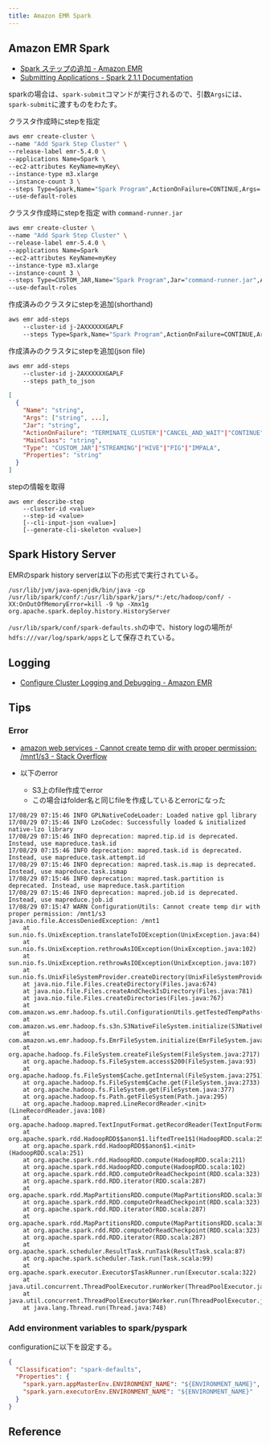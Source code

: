 ```yaml
---
title: Amazon EMR Spark
---
```


## Amazon EMR Spark
* [Spark ステップの追加 - Amazon EMR](http://docs.aws.amazon.com/ja_jp/emr/latest/ReleaseGuide/emr-spark-submit-step.html)
* [Submitting Applications - Spark 2.1.1 Documentation](https://spark.apache.org/docs/latest/submitting-applications.html)

sparkの場合は、`spark-submit`コマンドが実行されるので、引数`Args`には、`spark-submit`に渡すものをわたす。


クラスタ作成時にstepを指定

```sh
aws emr create-cluster \
--name "Add Spark Step Cluster" \
--release-label emr-5.4.0 \
--applications Name=Spark \
--ec2-attributes KeyName=myKey\
--instance-type m3.xlarge
--instance-count 3 \
--steps Type=Spark,Name="Spark Program",ActionOnFailure=CONTINUE,Args=[--class,org.apache.spark.examples.SparkPi,/usr/lib/spark/lib/spark-examples.jar,10]
--use-default-roles
```

クラスタ作成時にstepを指定 with `command-runner.jar`

```sh
aws emr create-cluster \
--name "Add Spark Step Cluster" \
--release-label emr-5.4.0 \
--applications Name=Spark
--ec2-attributes KeyName=myKey
--instance-type m3.xlarge
--instance-count 3 \
--steps Type=CUSTOM_JAR,Name="Spark Program",Jar="command-runner.jar",ActionOnFailure=CONTINUE,Args=[spark-example,SparkPi,10]
--use-default-roles
```

作成済みのクラスタにstepを追加(shorthand)

```sh
aws emr add-steps
    --cluster-id j-2AXXXXXXGAPLF
    --steps Type=Spark,Name="Spark Program",ActionOnFailure=CONTINUE,Args=[--class,org.apache.spark.examples.SparkPi,/usr/lib/spark/lib/spark-examples.jar,10]
```

作成済みのクラスタにstepを追加(json file)

```sh
aws emr add-steps
    --cluster-id j-2AXXXXXXGAPLF
    --steps path_to_json
```

```json
[
  {
    "Name": "string",
    "Args": ["string", ...],
    "Jar": "string",
    "ActionOnFailure": "TERMINATE_CLUSTER"|"CANCEL_AND_WAIT"|"CONTINUE",
    "MainClass": "string",
    "Type": "CUSTOM_JAR"|"STREAMING"|"HIVE"|"PIG"|"IMPALA",
    "Properties": "string"
  }
]
````

stepの情報を取得

```
aws emr describe-step
    --cluster-id <value>
    --step-id <value>
    [--cli-input-json <value>]
    [--generate-cli-skeleton <value>]
```

## Spark History Server
EMRのspark history serverは以下の形式で実行されている。

```
/usr/lib/jvm/java-openjdk/bin/java -cp /usr/lib/spark/conf/:/usr/lib/spark/jars/*:/etc/hadoop/conf/ -XX:OnOutOfMemoryError=kill -9 %p -Xmx1g org.apache.spark.deploy.history.HistoryServer
```

`/usr/lib/spark/conf/spark-defaults.sh`の中で、history logの場所が`hdfs:///var/log/spark/apps`として保存されている。

## Logging
* [Configure Cluster Logging and Debugging - Amazon EMR](https://docs.aws.amazon.com/emr/latest/ManagementGuide/emr-plan-debugging.html)



## Tips

### Error
* [amazon web services - Cannot create temp dir with proper permission: /mnt1/s3 - Stack Overflow](https://stackoverflow.com/questions/41221821/cannot-create-temp-dir-with-proper-permission-mnt1-s3)

* 以下のerror
    * S3上のfile作成でerror
    * この場合はfolder名と同じfileを作成しているとerrorになった

```
17/08/29 07:15:46 INFO GPLNativeCodeLoader: Loaded native gpl library
17/08/29 07:15:46 INFO LzoCodec: Successfully loaded & initialized native-lzo library 
17/08/29 07:15:46 INFO deprecation: mapred.tip.id is deprecated. Instead, use mapreduce.task.id
17/08/29 07:15:46 INFO deprecation: mapred.task.id is deprecated. Instead, use mapreduce.task.attempt.id
17/08/29 07:15:46 INFO deprecation: mapred.task.is.map is deprecated. Instead, use mapreduce.task.ismap
17/08/29 07:15:46 INFO deprecation: mapred.task.partition is deprecated. Instead, use mapreduce.task.partition
17/08/29 07:15:46 INFO deprecation: mapred.job.id is deprecated. Instead, use mapreduce.job.id
17/08/29 07:15:47 WARN ConfigurationUtils: Cannot create temp dir with proper permission: /mnt1/s3
java.nio.file.AccessDeniedException: /mnt1
	at sun.nio.fs.UnixException.translateToIOException(UnixException.java:84)
	at sun.nio.fs.UnixException.rethrowAsIOException(UnixException.java:102)
	at sun.nio.fs.UnixException.rethrowAsIOException(UnixException.java:107)
	at sun.nio.fs.UnixFileSystemProvider.createDirectory(UnixFileSystemProvider.java:384)
	at java.nio.file.Files.createDirectory(Files.java:674)
	at java.nio.file.Files.createAndCheckIsDirectory(Files.java:781)
	at java.nio.file.Files.createDirectories(Files.java:767)
	at com.amazon.ws.emr.hadoop.fs.util.ConfigurationUtils.getTestedTempPaths(ConfigurationUtils.java:244)
	at com.amazon.ws.emr.hadoop.fs.s3n.S3NativeFileSystem.initialize(S3NativeFileSystem.java:440)
	at com.amazon.ws.emr.hadoop.fs.EmrFileSystem.initialize(EmrFileSystem.java:109)
	at org.apache.hadoop.fs.FileSystem.createFileSystem(FileSystem.java:2717)
	at org.apache.hadoop.fs.FileSystem.access$200(FileSystem.java:93)
	at org.apache.hadoop.fs.FileSystem$Cache.getInternal(FileSystem.java:2751)
	at org.apache.hadoop.fs.FileSystem$Cache.get(FileSystem.java:2733)
	at org.apache.hadoop.fs.FileSystem.get(FileSystem.java:377)
	at org.apache.hadoop.fs.Path.getFileSystem(Path.java:295)
	at org.apache.hadoop.mapred.LineRecordReader.<init>(LineRecordReader.java:108)
	at org.apache.hadoop.mapred.TextInputFormat.getRecordReader(TextInputFormat.java:67)
	at org.apache.spark.rdd.HadoopRDD$$anon$1.liftedTree1$1(HadoopRDD.scala:252)
	at org.apache.spark.rdd.HadoopRDD$$anon$1.<init>(HadoopRDD.scala:251)
	at org.apache.spark.rdd.HadoopRDD.compute(HadoopRDD.scala:211)
	at org.apache.spark.rdd.HadoopRDD.compute(HadoopRDD.scala:102)
	at org.apache.spark.rdd.RDD.computeOrReadCheckpoint(RDD.scala:323)
	at org.apache.spark.rdd.RDD.iterator(RDD.scala:287)
	at org.apache.spark.rdd.MapPartitionsRDD.compute(MapPartitionsRDD.scala:38)
	at org.apache.spark.rdd.RDD.computeOrReadCheckpoint(RDD.scala:323)
	at org.apache.spark.rdd.RDD.iterator(RDD.scala:287)
	at org.apache.spark.rdd.MapPartitionsRDD.compute(MapPartitionsRDD.scala:38)
	at org.apache.spark.rdd.RDD.computeOrReadCheckpoint(RDD.scala:323)
	at org.apache.spark.rdd.RDD.iterator(RDD.scala:287)
	at org.apache.spark.scheduler.ResultTask.runTask(ResultTask.scala:87)
	at org.apache.spark.scheduler.Task.run(Task.scala:99)
	at org.apache.spark.executor.Executor$TaskRunner.run(Executor.scala:322)
	at java.util.concurrent.ThreadPoolExecutor.runWorker(ThreadPoolExecutor.java:1149)
	at java.util.concurrent.ThreadPoolExecutor$Worker.run(ThreadPoolExecutor.java:624)
	at java.lang.Thread.run(Thread.java:748)
```

### Add environment variables to spark/pyspark
configurationに以下を設定する。


```json
{
  "Classification": "spark-defaults",
  "Properties": {
    "spark.yarn.appMasterEnv.ENVIRONMENT_NAME": "${ENVIRONMENT_NAME}",
    "spark.yarn.executorEnv.ENVIRONMENT_NAME": "${ENVIRONMENT_NAME}"
  }
}
```

## Reference
